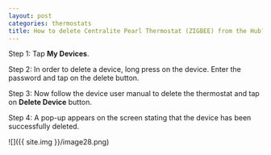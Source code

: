 ```yaml
---
layout: post
categories: thermostats
title: How to delete Centralite Pearl Thermostat (ZIGBEE) from the Hub?
---
```


Step 1: Tap **My Devices**.

Step 2: In order to delete a device, long press on the device. Enter the password and tap on the delete button.

Step 3: Now follow the device user manual to delete the thermostat and tap on **Delete Device** button.

Step 4: A pop-up appears on the screen stating that the device has been successfully deleted.

![]({{ site.img }}/image28.png)